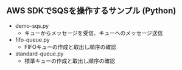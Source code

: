 ## AWS SDKでSQSを操作するサンプル (Python)
- demo-sqs.py
  - キューからメッセージを受信、キューへのメッセージ送信
- fifo-queue.py
  - FIFOキューの作成と取出し順序の確認
- standard-queue.py
  - 標準キューの作成と取出し順序の確認


